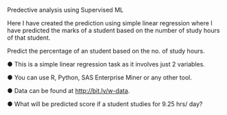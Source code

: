 Predective analysis using Supervised ML

Here I have created the prediction using simple linear regression where I have predicted the marks of a student based on the number of study hours of that student.

Predict the percentage of an student based on the no. of study hours.

● This is a simple linear regression task as it involves just 2 variables.

● You can use R, Python, SAS Enterprise Miner or any other tool.

● Data can be found at http://bit.ly/w-data.

● What will be predicted score if a student studies for 9.25 hrs/ day?
